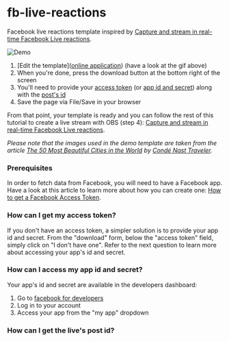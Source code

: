 # fb-live-reactions

Facebook live reactions template inspired by [Capture and stream in real-time Facebook Live reactions](https://socialwall.me/en/capture-stream-in-real-time-facebook-live-reactions/#).

![Demo](demo.gif)

1. [Edit the template]([online application](https://wizbii.github.io/fb-live-reactions/)) (have a look at the gif above)
2. When you're done, press the download button at the bottom right of the screen
3. You'll need to provide your [access token](#how-can-i-get-my-access-token) (or [app id and secret](#how-can-i-access-my-app-id-and-secret)) along with the [post's id](#how-can-i-get-the-live-s-post-id)
4. Save the page via File/Save in your browser

From that point, your template is ready and you can follow the rest of this tutorial to create a live stream with OBS (step 4): [Capture and stream in real-time Facebook Live reactions](https://socialwall.me/en/capture-stream-in-real-time-facebook-live-reactions/#).

*Please note that the images used in the demo template are taken from the article [The 50 Most Beautiful Cities in the World](http://www.cntraveler.com/galleries/2016-01-08/the-50-most-beautiful-cities-in-the-world) by [Condé Nast Traveler](http://www.cntraveler.com/).*

### Prerequisites

In order to fetch data from Facebook, you will need to have a Facebook app.
Have a look at this article to learn more about how you can create one: [How to get a Facebook Access Token](https://smashballoon.com/custom-facebook-feed/access-token/).

### How can I get my access token?

If you don't have an access token, a simpler solution is to provide your app id and secret.
From the "download" form, below the "access token" field, simply click on "I don't have one".
Refer to the next question to learn more about accessing your app's id and secret.

### How can I access my app id and secret?

Your app's id and secret are available in the developers dashboard:

1. Go to [facebook for developers](https://developers.facebook.com/)
2. Log in to your account
3. Access your app from the "my app" dropdown

### How can I get the live's post id?
